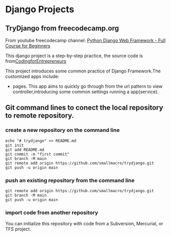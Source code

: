 # Django Projects 
## TryDjango from freecodecamp.org 
From youtube freecodecamp channel: [Python Django Web Framework - Full Course for Beginners]([https://www.youtube.com/channel/UCWEHue8kksIaktO8KTTN_zg)

This django project is a step-by-step practice, the source code is from[CodingforEntrepreneurs](https://github.com/codingforentrepreneurs/Try-Django)

This project introduces some common practice of Django Framework.The customized apps include:
- pages.   This app aims to quickly go through from the url pattern to view controller,introducing some common settings running a app(service).

## Git command lines to conect the local repository to remote repository.
### create a new repository on the command line
```
echo "# trydjango" >> README.md
git init
git add README.md
git commit -m "first commit"
git branch -M main
git remote add origin https://github.com/smallmacro/trydjango.git
git push -u origin main
```

### push an existing repository from the command line
```
git remote add origin https://github.com/smallmacro/trydjango.git
git branch -M main
git push -u origin main
```
### import code from another repository
You can initialize this repository with code from a Subversion, Mercurial, or TFS project.
